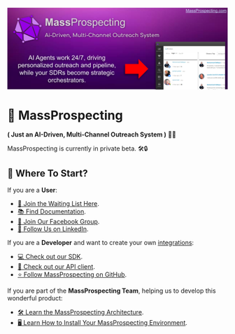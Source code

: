 ![MassProspecting - AI-Driven, Multi-Channel Outreach System](../assets/banner-facebook-group.png)

# 🚀 MassProspecting

**( Just an AI-Driven, Multi-Channel Outreach System )** 🤖✨

MassProspecting is currently in private beta. 🛠️🔒

## 🌟 Where To Start?

If you are a **User**:

- [🚀 Join the Waiting List Here](https://massprospecting.com/landing/soon).
- [📚 Find Documentation](https://github.com/MassProspecting/docs).
- [👥 Join Our Facebook Group](https://www.facebook.com/groups/massprospecting).
- [🔗 Follow Us on LinkedIn](https://www.linkedin.com/company/massprospecting).

If you are a **Developer** and want to create your own [integrations](https://github.com/MassProspecting/docs?tab=readme-ov-file#integrations):

- [💻 Check out our SDK](https://github.com/MassProspecting/mass-sdk).
- [🔌 Check out our API client](https://github.com/massprospecting/mass-client).
- [⭐️ Follow MassProspecting on GitHub](https://github.com/MassProspecting).

If you are part of the **MassProspecting Team**, helping us to develop this wonderful product:

- [🛠️ Learn the MassProspecting Architecture](https://github.com/MassProspecting/docs/blob/main/internals/01-architecture.md).
- [🖥️ Learn How to Install Your MassProspecting Environment](https://github.com/MassProspecting/docs/blob/main/internals/02-installation.md).
